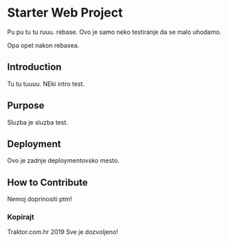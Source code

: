 # Starter Web Project

Pu pu tu tu ruuu. rebase.
Ovo je samo neko testiranje da se malo uhodamo.

Opa opet nakon rebasea.

## Introduction

Tu tu tuuuu. NEki intro test.

## Purpose

Sluzba je sluzba test.

## Deployment

Ovo je zadnje deploymentovsko mesto.

## How to Contribute

Nemoj doprinositi ptm!

### Kopirajt

Traktor.com.hr 2019
Sve je dozvoljeno!